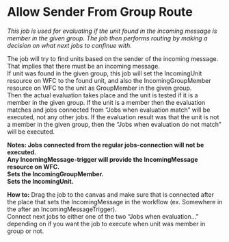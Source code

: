# Allow Sender From Group Route   #

*This job is used for evaluating if the unit found in the incoming message is member in the given group. The job then performs routing by making a decision on what next jobs to confinue with.*

The job will try to find units based on the sender of the incoming message. That implies that there must be an incoming message.  
If unit was found in the given group, this job will set the IncomingUnit resource on WFC to the found unit, and also the IncomingGroupMember resource on WFC to the unit as GroupMember in the given group.  
Then the actual evaluation takes place and the unit is tested if it is a member in the given group. If the unit is a member then the evaluation matches and jobs connected from “Jobs when evaluation match” will be executed, not any other jobs. If the evaluation result was that the unit is not a member in the given group, then the “Jobs when evaluation do not match” will be executed.



**Notes: 
Jobs connected from the regular jobs-connection will not be executed.  
Any IncomingMessage-trigger will provide the IncomingMessage resource on WFC.  
Sets the IncomingGroupMember.  
Sets the IncomingUnit.**

**How to:**
Drag the job to the canvas and make sure that is connected after the place that sets the IncomingMessage in the workflow (ex. Somewhere in the after an IncomingMessageTrigger).  
Connect next jobs to either one of the two “Jobs when evaluation…” depending on if you want the job to execute when unit was member in group or not.
